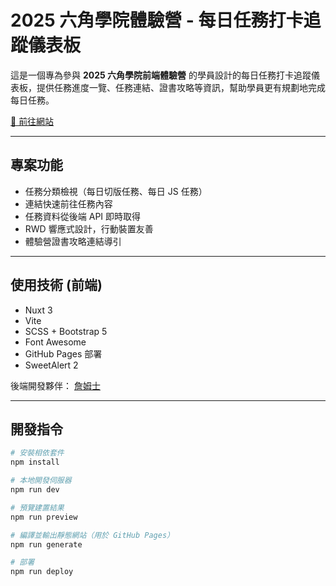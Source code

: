 # 2025 六角學院體驗營 - 每日任務打卡追蹤儀表板

這是一個專為參與 **2025 六角學院前端體驗營** 的學員設計的每日任務打卡追蹤儀表板，提供任務進度一覽、任務連結、證書攻略等資訊，幫助學員更有規劃地完成每日任務。

[🔗 前往網站](https://ahmomoz.github.io/hex2025-EduTrack/)

---

## 專案功能

- 任務分類檢視（每日切版任務、每日 JS 任務）
- 連結快速前往任務內容
- 任務資料從後端 API 即時取得
- RWD 響應式設計，行動裝置友善
- 體驗營證書攻略連結導引

---

## 使用技術 (前端)

- Nuxt 3
- Vite
- SCSS + Bootstrap 5
- Font Awesome
- GitHub Pages 部署
- SweetAlert 2

後端開發夥伴：
<a href="https://github.com/z111048">詹姆士</a>

---

## 開發指令

```bash
# 安裝相依套件
npm install

# 本地開發伺服器
npm run dev

# 預覽建置結果
npm run preview

# 編譯並輸出靜態網站（用於 GitHub Pages）
npm run generate

# 部署
npm run deploy
```

